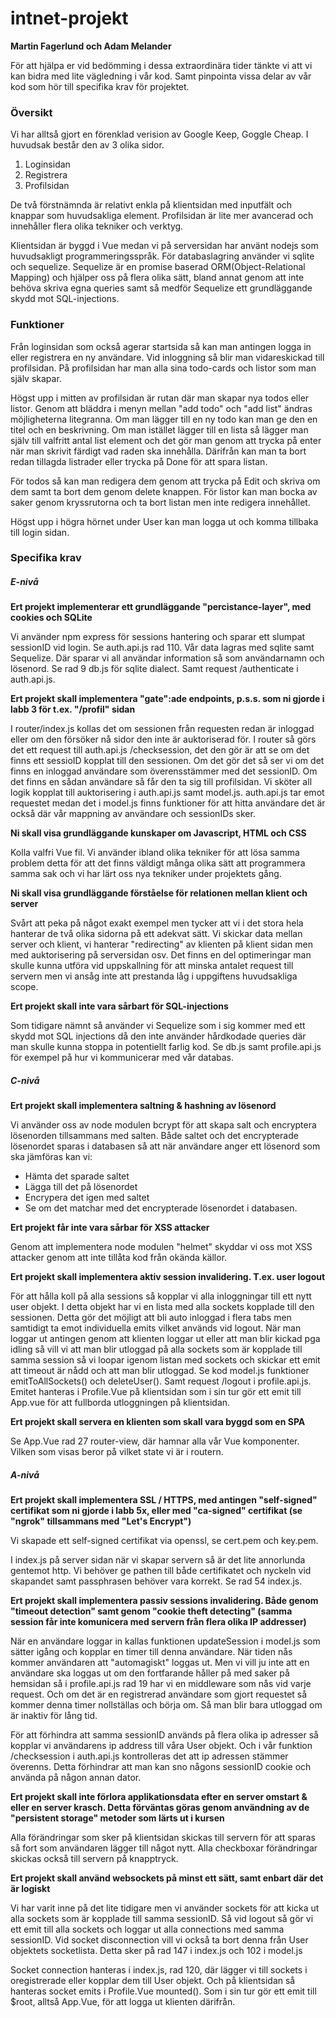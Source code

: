 # intnet-projekt
**Martin Fagerlund och Adam Melander**

För att hjälpa er vid bedömming i dessa extraordinära tider tänkte vi att vi kan bidra med lite vägledning i vår kod. Samt pinpointa vissa delar av vår kod som hör till specifika krav för projektet.

### Översikt
Vi har alltså gjort en förenklad verision av Google Keep, Goggle Cheap. I huvudsak består den av 3 olika sidor. 
1. Loginsidan
2. Registrera
3. Profilsidan

De två förstnämnda är relativt enkla på klientsidan med inputfält och knappar som huvudsakliga element. Profilsidan är lite mer avancerad och innehåller flera olika tekniker och verktyg.

Klientsidan är byggd i Vue medan vi på serversidan har använt nodejs som huvudsakligt programmeringsspråk. För databaslagring använder vi sqlite och sequelize. Sequelize är en promise baserad ORM(Object-Relational Mapping) och hjälper oss på flera olika sätt, bland annat genom att inte behöva skriva egna queries samt så medför Sequelize ett grundläggande skydd mot SQL-injections.

### Funktioner
Från loginsidan som också agerar startsida så kan man antingen logga in eller registrera en ny användare. Vid inloggning så blir man vidareskickad till profilsidan. På profilsidan har man alla sina todo-cards och listor som man själv skapar.

Högst upp i mitten av profilsidan är rutan där man skapar nya todos eller listor. Genom att bläddra i menyn mellan "add todo" och "add list" ändras möjligheterna litegranna. Om man lägger till en ny todo kan man ge den en titel och en beskrivning. Om man istället lägger till en lista så lägger man själv till valfritt antal list element och det gör man genom att trycka på enter när man skrivit färdigt vad raden ska innehålla. Därifrån kan man ta bort redan tillagda listrader eller trycka på Done för att spara listan.

För todos så kan man redigera dem genom att trycka på Edit och skriva om dem samt ta bort dem genom delete knappen. För listor kan man bocka av saker genom kryssrutorna och ta bort listan men inte redigera innehållet.

Högst upp i högra hörnet under User kan man logga ut och komma tillbaka till login sidan.

### Specifika krav
##### E-nivå
**Ert projekt implementerar ett grundläggande "percistance-layer", med cookies och SQLite**

Vi använder npm express för sessions hantering och sparar ett slumpat sessionID vid login. Se auth.api.js rad 110.
Vår data lagras med sqlite samt Sequelize. Där sparar vi all användar information så som användarnamn och lösenord.
Se rad 9 db.js för sqlite dialect. Samt request /authenticate i auth.api.js.


**Ert projekt skall implementera "gate":ade endpoints, p.s.s. som ni gjorde i labb 3 för t.ex. "/profil" sidan**

I router/index.js kollas det om sessionen från requesten redan är inloggad eller om den försöker nå sidor den inte är auktoriserad för. I router så görs det ett request till auth.api.js /checksession, det den gör är att se om det finns ett sessioID kopplat till den sessionen. Om det gör det så ser vi om det finns en inloggad användare som överensstämmer med det sessionID. Om det finns en sådan användare så får den ta sig till profilsidan. 
Vi sköter all logik kopplat till auktorisering i auth.api.js samt model.js. auth.api.js tar emot requestet medan det i model.js finns funktioner för att hitta användare det är också där vår mappning av användare och sessionIDs sker.


**Ni skall visa grundläggande kunskaper om Javascript, HTML och CSS**

Kolla valfri Vue fil. Vi använder ibland olika tekniker för att lösa samma problem detta för att det finns väldigt många olika sätt att programmera samma sak och vi har lärt oss nya tekniker under projektets gång.


**Ni skall visa grundläggande förståelse för relationen mellan klient och server**

Svårt att peka på något exakt exempel men tycker att vi i det stora hela hanterar de två olika sidorna på ett adekvat sätt. Vi skickar data mellan server och klient, vi hanterar "redirecting" av klienten på klient sidan men med auktorisering på serversidan osv. Det finns en del optimeringar man skulle kunna utföra vid uppskallning för att minska antalet request till servern men vi ansåg inte att prestanda låg i uppgiftens huvudsakliga scope.


**Ert projekt skall inte vara sårbart för SQL-injections**

Som tidigare nämnt så använder vi Sequelize som i sig kommer med ett skydd mot SQL injections då den inte använder hårdkodade queries där man skulle kunna stoppa in potentiellt farlig kod. Se db.js samt profile.api.js för exempel på hur vi kommunicerar med vår databas.

##### C-nivå
**Ert projekt skall implementera saltning & hashning av lösenord**

Vi använder oss av node modulen bcrypt för att skapa salt och encryptera lösenorden tillsammans med salten. Både saltet och det encrypterade lösenordet sparas i databasen så att när användare anger ett lösenord som ska jämföras kan vi:
* Hämta det sparade saltet
* Lägga till det på lösenordet 
* Encrypera det igen med saltet
* Se om det matchar med det encrypterade lösenordet i databasen.

**Ert projekt får inte vara sårbar för XSS attacker**

Genom att implementera node modulen "helmet" skyddar vi oss mot XSS attacker genom att inte tillåta kod från okända källor. 


**Ert projekt skall implementera aktiv session invalidering. T.ex. user logout**

För att hålla koll på alla sessions så kopplar vi alla inloggningar till ett nytt user objekt. I detta objekt har vi en lista med alla sockets kopplade till den sessionen. Detta gör det möjligt att bli auto inloggad i flera tabs men samtidigt ta emot individuella emits vilket används vid logout. När man loggar ut antingen genom att klienten loggar ut eller att man blir kickad pga idling så vill vi att man blir utloggad på alla sockets som är kopplade till samma session så vi loopar igenom listan med sockets och skickar ett emit att timeout är nådd och att man blir utloggad.
Se kod model.js funktioner emitToAllSockets() och deleteUser(). Samt request /logout i profile.api.js. Emitet hanteras i Profile.Vue på klientsidan som i sin tur gör ett emit till App.vue för att fullborda utloggningen på klientsidan.


**Ert projekt skall servera en klienten som skall vara byggd som en SPA**

Se App.Vue rad 27 router-view, där hamnar alla vår Vue komponenter. Vilken som visas beror på vilket state vi är i routern.


##### A-nivå
**Ert projekt skall implementera SSL / HTTPS, med antingen "self-signed" certifikat som ni gjorde i labb 5x, eller med "ca-signed" certifikat (se "ngrok" tillsammans med "Let's Encrypt")**

Vi skapade ett self-signed certifikat via openssl, se cert.pem och key.pem. 

I index.js på server sidan när vi skapar servern så är det lite annorlunda gentemot http. Vi behöver ge pathen till både certifikatet och nyckeln vid skapandet samt passphrasen behöver vara korrekt. Se rad 54 index.js. 


**Ert projekt skall implementera passiv sessions invalidering. Både genom "timeout detection" samt genom "cookie theft detecting" (samma session får inte komunicera med servern från flera olika IP addresser)**

När en användare loggar in kallas funktionen updateSession i model.js som sätter igång och kopplar en timer till denna användare. När tiden nås kommer användaren att "automagiskt" loggas ut. Men vi vill ju inte att en användare ska loggas ut om den fortfarande håller på med saker på hemsidan så i profile.api.js rad 19 har vi en middleware som nås vid varje request. Och om det är en registrerad användare som gjort requestet så kommer denna timer nollställas och börja om. Så man blir bara utloggad om är inaktiv för lång tid. 

För att förhindra att samma sessionID används på flera olika ip adresser så kopplar vi användarens ip address till våra User objekt. Och i vår funktion /checksession i auth.api.js kontrolleras det att ip adressen stämmer överenns. Detta förhindrar att man kan sno någons sessionID cookie och använda på någon annan dator. 


**Ert projekt skall inte förlora applikationsdata efter en server omstart & eller en server krasch. Detta förväntas göras genom användning av de "persistent storage" metoder som lärts ut i kursen**

Alla förändringar som sker på klientsidan skickas till servern för att sparas så fort som användaren lägger till något nytt. Alla checkboxar förändringar skickas också till servern på knapptryck.


**Ert projekt skall använd websockets på minst ett sätt, samt enbart där det är logiskt**

Vi har varit inne på det lite tidigare men vi använder sockets för att kicka ut alla sockets som är kopplade till samma sessionID. Så vid logout så gör vi ett emit till alla sockets och loggar ut alla connections med samma sessionID. Vid socket disconnection vill vi också ta bort denna från User objektets socketlista. Detta sker på rad 147 i index.js och 102 i model.js

Socket connection hanteras i index.js, rad 120, där lägger vi till sockets i oregistrerade eller kopplar dem till User objekt. Och på klientsidan så hanteras socket emits i Profile.Vue mounted(). Som i sin tur gör ett emit till $root, alltså App.Vue, för att logga ut klienten därifrån.
